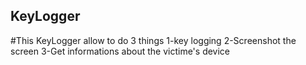 ## KeyLogger
#This KeyLogger allow to do 3 things 
 1-key logging
 2-Screenshot the screen
 3-Get informations about the victime's device 
